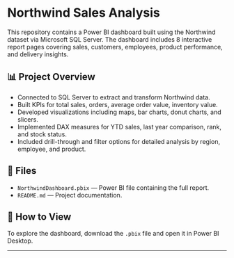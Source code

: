 
# Northwind Sales Analysis

This repository contains a Power BI dashboard built using the Northwind dataset via Microsoft SQL Server. 
The dashboard includes 8 interactive report pages covering sales, customers, employees, product performance, 
and delivery insights.

## 📊 Project Overview

- Connected to SQL Server to extract and transform Northwind data.
- Built KPIs for total sales, orders, average order value, inventory value.
- Developed visualizations including maps, bar charts, donut charts, and slicers.
- Implemented DAX measures for YTD sales, last year comparison, rank, and stock status.
- Included drill-through and filter options for detailed analysis by region, employee, and product.

## 📁 Files

- `NorthwindDashboard.pbix` — Power BI file containing the full report.
- `README.md` — Project documentation.

## 🔗 How to View

To explore the dashboard, download the `.pbix` file and open it in Power BI Desktop.

---

